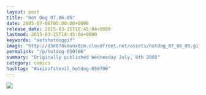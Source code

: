 ```yaml
---
layout: post
title: "Hot Dog 07.06.05"
date: 2005-07-06T05:00:00+0000
release_date: 2015-03-25T18:45:04+0000
lastmod: 2015-03-25T18:45:04+0000
keywords: "aetshotdoggif"
image: "http://d3e878vmunx8cm.cloudfront.net/assets/hotdog_07_06_05.gif"
permalink: "/p/hotdog-050706"
summary: "Originally published Wednesday July, 6th 2005"
category: comics
hashtag: "#axisofstevil_hotdog-050706"
---
```


![](http://d3e878vmunx8cm.cloudfront.net/assets/hotdog_07_06_05.gif)

